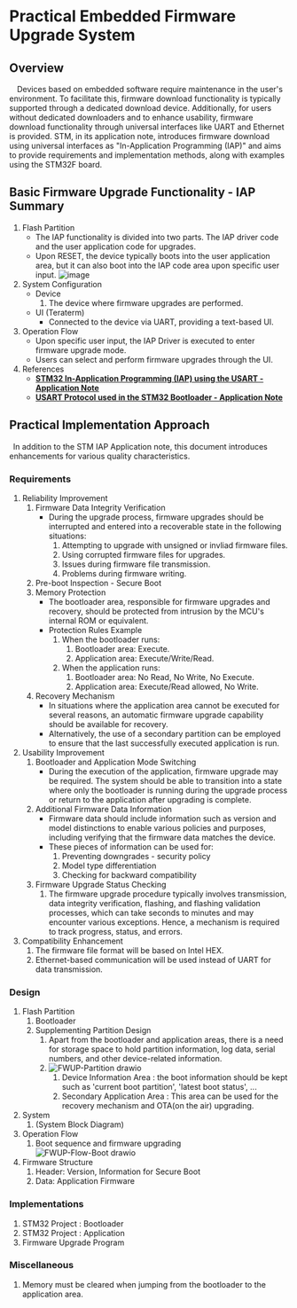 
# Practical **Embedded Firmware Upgrade System**

## Overview
&emsp;Devices based on embedded software require maintenance in the user's environment. To facilitate this, firmware download functionality is typically supported through a dedicated download device. Additionally, for users without dedicated downloaders and to enhance usability, firmware download functionality through universal interfaces like UART and Ethernet is provided. STM, in its application note, introduces firmware download using universal interfaces as "In-Application Programming (IAP)" and aims to provide requirements and implementation methods, along with examples using the STM32F board.

## Basic Firmware Upgrade Functionality - IAP Summary

1. Flash Partition
    * The IAP functionality is divided into two parts. The IAP driver code and the user application code for upgrades.
    * Upon RESET, the device typically boots into the user application area, but it can also boot into the IAP code area upon specific user input.
    ![image](https://github.com/flagbee/fwup/assets/32917812/11e4719b-1a27-4d93-bb01-3395b5b2e697)   
2. System Configuration
    * Device
        1. The device where firmware upgrades are performed.
    * UI (Teraterm)
        * Connected to the device via UART, providing a text-based UI.
3. Operation Flow
    * Upon specific user input, the IAP Driver is executed to enter firmware upgrade mode.
    * Users can select and perform firmware upgrades through the UI.
4. References
    * **[STM32 In-Application Programming (IAP) using the USART - Application Note](https://www.st.com/resource/en/application_note/an4657-stm32-inapplication-programming-iap-using-the-usart-stmicroelectronics.pdf)**
    * **[USART Protocol used in the STM32 Bootloader - Application Note](https://www.st.com/resource/en/application_note/an3155-usart-protocol-used-in-the-stm32-bootloader-stmicroelectronics.pdf)**
    
## Practical Implementation Approach
&ensp;In addition to the STM IAP Application note, this document introduces enhancements for various quality characteristics.

### Requirements
1.  Reliability Improvement
    1. Firmware Data Integrity Verification
        *   During the upgrade process, firmware upgrades should be interrupted and entered into a recoverable state in the following situations:
            1.  Attempting to upgrade with unsigned or invliad firmware files.
            2.  Using corrupted firmware files for upgrades.
            3.  Issues during firmware file transmission.
            4.  Problems during firmware writing.        
    2. Pre-boot Inspection - Secure Boot
    3. Memory Protection
        * The bootloader area, responsible for firmware upgrades and recovery, should be protected from intrusion by the MCU's internal ROM or equivalent.
        * Protection Rules Example
            1. When the bootloader runs:
                1. Bootloader area: Execute.
                2. Application area: Execute/Write/Read.
            2. When the application runs:
                1. Bootloader area: No Read, No Write, No Execute.
                2. Application area: Execute/Read allowed, No Write.
    4. Recovery Mechanism
        * In situations where the application area cannot be executed for several reasons, an automatic firmware upgrade capability should be available for recovery.
        * Alternatively, the use of a secondary partition can be employed to ensure that the last successfully executed application is run.
3.  Usability Improvement
    1. Bootloader and Application Mode Switching
        * During the execution of the application, firmware upgrade may be required. The system should be able to transition into a state where only the bootloader is running during the upgrade process or return to the application after upgrading is complete.
    2. Additional Firmware Data Information
        * Firmware data should include information such as version and model distinctions to enable various policies and purposes, including verifying that the firmware data matches the device.
        * These pieces of information can be used for:
            1. Preventing downgrades - security policy
            2. Model type differentiation
            3. Checking for backward compatibility
    3. Firmware Upgrade Status Checking
        1. The firmware upgrade procedure typically involves transmission, data integrity verification, flashing, and flashing validation processes, which can take seconds to minutes and may encounter various exceptions. Hence, a mechanism is required to track progress, status, and errors.
4.  Compatibility Enhancement
    1. The firmware file format will be based on Intel HEX.
    2. Ethernet-based communication will be used instead of UART for data transmission.

### Design
1. Flash Partition
    1. Bootloader
    2. Supplementing Partition Design
        1. Apart from the bootloader and application areas, there is a need for storage space to hold partition information, log data, serial numbers, and other device-related information.
        2. ![FWUP-Partition drawio](https://github.com/flagbee/fwup/assets/32917812/d71cc1e5-c14e-4e16-a47d-b3d4dd54b048)
            1. Device Information Area : the boot information should be kept such as 'current boot partition', 'latest boot status', ...
            2. Secondary Application Area : This area can be used for the recovery mechanism and OTA(on the air) upgrading.
2. System
    1. (System Block Diagram)
3. Operation Flow
    1. Boot sequence and firmware upgrading   
     ![FWUP-Flow-Boot drawio](https://github.com/flagbee/fwup/assets/32917812/c5d9f8e4-2424-4d8a-b02e-a0c35d249431)
4. Firmware Structure
    1. Header: Version, Information for Secure Boot
    2. Data: Application Firmware

### Implementations
   1. STM32 Project : Bootloader
   2. STM32 Project : Application
   3. Firmware Upgrade Program

### Miscellaneous
   1. Memory must be cleared when jumping from the bootloader to the application area.
  
